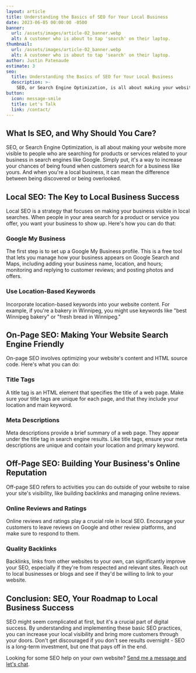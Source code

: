 ```yaml
---
layout: article
title: Understanding the Basics of SEO for Your Local Business
date: 2023-06-05 00:00:00 -0500
banner:
  url: /assets/images/article-02_banner.webp
  alt: A customer who is about to tap 'search' on their laptop.
thumbnail:
  url: /assets/images/article-02_banner.webp
  alt: A customer who is about to tap 'search' on their laptop.
author: Justin Patenaude
estimate: 3
seo:
  title: Understanding the Basics of SEO for Your Local Business
  description: >-
    SEO, or Search Engine Optimization, is all about making your website more visible to people who are searching for products or services related to your business...
button:
  icon: message-smile
  title: Let's Talk
  link: /contact/
---
```

## What Is SEO, and Why Should You Care?
SEO, or Search Engine Optimization, is all about making your website more visible to people who are searching for products or services related to your business in search engines like Google. Simply put, it's a way to increase your chances of being found when customers search for a business like yours. And when you're a local business, it can mean the difference between being discovered or being overlooked.

## Local SEO: The Key to Local Business Success
Local SEO is a strategy that focuses on making your business visible in local searches. When people in your area search for a product or service you offer, you want your business to show up. Here's how you can do that:

### Google My Business
The first step is to set up a Google My Business profile. This is a free tool that lets you manage how your business appears on Google Search and Maps, including adding your business name, location, and hours; monitoring and replying to customer reviews; and posting photos and offers.

### Use Location-Based Keywords
Incorporate location-based keywords into your website content. For example, if you're a bakery in Winnipeg, you might use keywords like "best Winnipeg bakery" or "fresh bread in Winnipeg."

## On-Page SEO: Making Your Website Search Engine Friendly
On-page SEO involves optimizing your website's content and HTML source code. Here's what you can do:

### Title Tags
A title tag is an HTML element that specifies the title of a web page. Make sure your title tags are unique for each page, and that they include your location and main keyword.

### Meta Descriptions
Meta descriptions provide a brief summary of a web page. They appear under the title tag in search engine results. Like title tags, ensure your meta descriptions are unique and contain your location and primary keyword.

## Off-Page SEO: Building Your Business's Online Reputation
Off-page SEO refers to activities you can do outside of your website to raise your site's visibility, like building backlinks and managing online reviews.

### Online Reviews and Ratings
Online reviews and ratings play a crucial role in local SEO. Encourage your customers to leave reviews on Google and other review platforms, and make sure to respond to them.

### Quality Backlinks
Backlinks, links from other websites to your own, can significantly improve your SEO, especially if they're from respected and relevant sites. Reach out to local businesses or blogs and see if they'd be willing to link to your website.

## Conclusion: SEO, Your Roadmap to Local Business Success
SEO might seem complicated at first, but it's a crucial part of digital success. By understanding and implementing these basic SEO practices, you can increase your local visibility and bring more customers through your doors. Don't get discouraged if you don't see results overnight - SEO is a long-term investment, but one that pays off in the end.

Looking for some SEO help on your own website? [Send me a message and let's chat](/contact/).